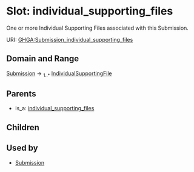 
# Slot: individual_supporting_files


One or more Individual Supporting Files associated with this Submission.

URI: [GHGA:Submission_individual_supporting_files](https://w3id.org/GHGA/Submission_individual_supporting_files)


## Domain and Range

[Submission](Submission.md) &#8594;  <sub>1..\*</sub> [IndividualSupportingFile](IndividualSupportingFile.md)

## Parents

 *  is_a: [individual_supporting_files](individual_supporting_files.md)

## Children


## Used by

 * [Submission](Submission.md)
